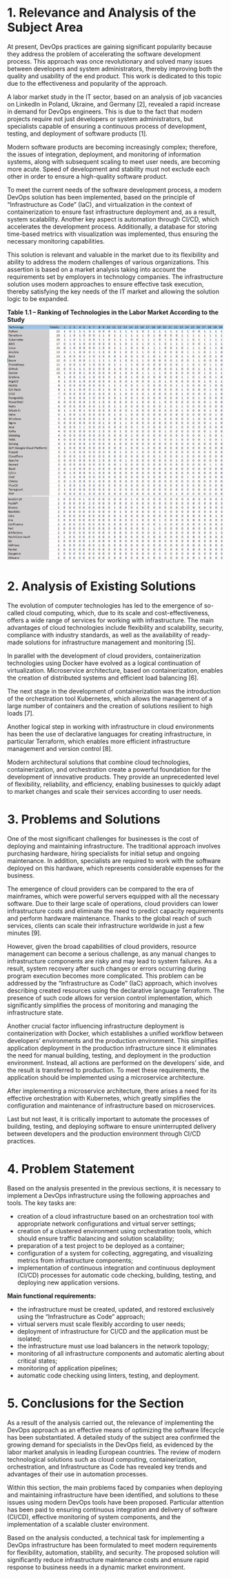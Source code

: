 # 1. Relevance and Analysis of the Subject Area

At present, DevOps practices are gaining significant popularity because they address the problem of accelerating the software development process. This approach was once revolutionary and solved many issues between developers and system administrators, thereby improving both the quality and usability of the end product. This work is dedicated to this topic due to the effectiveness and popularity of the approach.

A labor market study in the IT sector, based on an analysis of job vacancies on LinkedIn in Poland, Ukraine, and Germany [2], revealed a rapid increase in demand for DevOps engineers. This is due to the fact that modern projects require not just developers or system administrators, but specialists capable of ensuring a continuous process of development, testing, and deployment of software products [1].

Modern software products are becoming increasingly complex; therefore, the issues of integration, deployment, and monitoring of information systems, along with subsequent scaling to meet user needs, are becoming more acute. Speed of development and stability must not exclude each other in order to ensure a high-quality software product.

To meet the current needs of the software development process, a modern DevOps solution has been implemented, based on the principle of “Infrastructure as Code” (IaC), and virtualization in the context of containerization to ensure fast infrastructure deployment and, as a result, system scalability. Another key aspect is automation through CI/CD, which accelerates the development process. Additionally, a database for storing time-based metrics with visualization was implemented, thus ensuring the necessary monitoring capabilities.

This solution is relevant and valuable in the market due to its flexibility and ability to address the modern challenges of various organizations. This assertion is based on a market analysis taking into account the requirements set by employers in technology companies. The infrastructure solution uses modern approaches to ensure effective task execution, thereby satisfying the key needs of the IT market and allowing the solution logic to be expanded.


**Table 1.1 – Ranking of Technologies in the Labor Market According to the Study**
![](./README-assets/chapter-1-1.png)


# 2. Analysis of Existing Solutions

The evolution of computer technologies has led to the emergence of so-called cloud computing, which, due to its scale and cost-effectiveness, offers a wide range of services for working with infrastructure. The main advantages of cloud technologies include flexibility and scalability, security, compliance with industry standards, as well as the availability of ready-made solutions for infrastructure management and monitoring [5].

In parallel with the development of cloud providers, containerization technologies using Docker have evolved as a logical continuation of virtualization. Microservice architecture, based on containerization, enables the creation of distributed systems and efficient load balancing [6].

The next stage in the development of containerization was the introduction of the orchestration tool Kubernetes, which allows the management of a large number of containers and the creation of solutions resilient to high loads [7].

Another logical step in working with infrastructure in cloud environments has been the use of declarative languages for creating infrastructure, in particular Terraform, which enables more efficient infrastructure management and version control [8].

Modern architectural solutions that combine cloud technologies, containerization, and orchestration create a powerful foundation for the development of innovative products. They provide an unprecedented level of flexibility, reliability, and efficiency, enabling businesses to quickly adapt to market changes and scale their services according to user needs.


# 3. Problems and Solutions

One of the most significant challenges for businesses is the cost of deploying and maintaining infrastructure. The traditional approach involves purchasing hardware, hiring specialists for initial setup and ongoing maintenance. In addition, specialists are required to work with the software deployed on this hardware, which represents considerable expenses for the business.

The emergence of cloud providers can be compared to the era of mainframes, which were powerful servers equipped with all the necessary software. Due to their large scale of operations, cloud providers can lower infrastructure costs and eliminate the need to predict capacity requirements and perform hardware maintenance. Thanks to the global reach of such services, clients can scale their infrastructure worldwide in just a few minutes [9].

However, given the broad capabilities of cloud providers, resource management can become a serious challenge, as any manual changes to infrastructure components are risky and may lead to system failures. As a result, system recovery after such changes or errors occurring during program execution becomes more complicated. This problem can be addressed by the “Infrastructure as Code” (IaC) approach, which involves describing created resources using the declarative language Terraform. The presence of such code allows for version control implementation, which significantly simplifies the process of monitoring and managing the infrastructure state.

Another crucial factor influencing infrastructure deployment is containerization with Docker, which establishes a unified workflow between developers’ environments and the production environment. This simplifies application deployment in the production infrastructure since it eliminates the need for manual building, testing, and deployment in the production environment. Instead, all actions are performed on the developers’ side, and the result is transferred to production. To meet these requirements, the application should be implemented using a microservice architecture.

After implementing a microservice architecture, there arises a need for its effective orchestration with Kubernetes, which greatly simplifies the configuration and maintenance of infrastructure based on microservices.

Last but not least, it is critically important to automate the processes of building, testing, and deploying software to ensure uninterrupted delivery between developers and the production environment through CI/CD practices.


# 4. Problem Statement

Based on the analysis presented in the previous sections, it is necessary to implement a DevOps infrastructure using the following approaches and tools. The key tasks are:
* creation of a cloud infrastructure based on an orchestration tool with appropriate network configurations and virtual server settings;
* creation of a clustered environment using orchestration tools, which should ensure traffic balancing and solution scalability;
* preparation of a test project to be deployed as a container;
* configuration of a system for collecting, aggregating, and visualizing metrics from infrastructure components;
* implementation of continuous integration and continuous deployment (CI/CD) processes for automatic code checking, building, testing, and deploying new application versions.

**Main functional requirements:**
* the infrastructure must be created, updated, and restored exclusively using the “Infrastructure as Code” approach;
* virtual servers must scale flexibly according to user needs;
* deployment of infrastructure for CI/CD and the application must be isolated;
* the infrastructure must use load balancers in the network topology;
* monitoring of all infrastructure components and automatic alerting about critical states;
* monitoring of application pipelines;
* automatic code checking using linters, testing, and deployment.


# 5. Conclusions for the Section

As a result of the analysis carried out, the relevance of implementing the DevOps approach as an effective means of optimizing the software lifecycle has been substantiated. A detailed study of the subject area confirmed the growing demand for specialists in the DevOps field, as evidenced by the labor market analysis in leading European countries. The review of modern technological solutions such as cloud computing, containerization, orchestration, and Infrastructure as Code has revealed key trends and advantages of their use in automation processes.

Within this section, the main problems faced by companies when deploying and maintaining infrastructure have been identified, and solutions to these issues using modern DevOps tools have been proposed. Particular attention has been paid to ensuring continuous integration and delivery of software (CI/CD), effective monitoring of system components, and the implementation of a scalable cluster environment.

Based on the analysis conducted, a technical task for implementing a DevOps infrastructure has been formulated to meet modern requirements for flexibility, automation, stability, and security. The proposed solution will significantly reduce infrastructure maintenance costs and ensure rapid response to business needs in a dynamic market environment.


